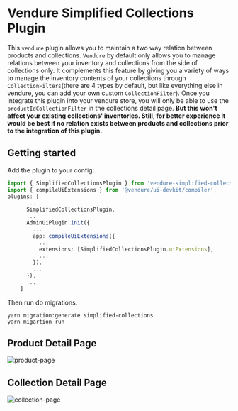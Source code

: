 # Vendure Simplified  Collections Plugin

This `vendure` plugin allows you to maintain a two way relation between products and collections. `Vendure` by default only allows you to manage relations between your inventory and collections from the side of collections only. It complements this feature by giving you a variety of ways to manage the inventory contents of your collections through `CollectionFilters`(there are 4 types by default, but like everything else in vendure, you can add your own custom `CollectionFilter`). Once you integrate this plugin into your vendure store, you will only be able to use the `productIdCollectionFilter` in the collections detail page. **But this won't affect your existing collections' inventories. Still, for better experience it would be best if no relation exists between products and collections prior to the integration of this plugin.**

## Getting started

Add the plugin to your config:
```ts
import { SimplifiedCollectionsPlugin } from 'vendure-simplified-collections-plugin';
import { compileUiExtensions } from '@vendure/ui-devkit/compiler';
plugins: [
      ...
      SimplifiedCollectionsPlugin,
      ...
      AdminUiPlugin.init({
        ...
        app: compileUiExtensions({
          ...
          extensions: [SimplifiedCollectionsPlugin.uiExtensions],
          ...
        }),
        ...
      }),
      ...
    ]
```
Then run db migrations.
```console
yarn migration:generate simplified-collections
yarn migartion run
```
## Product Detail Page

![product-page](https://github.com/dalyathan/vendure-simplified-collections-plugin/assets/39517388/d7e5ac1a-a70e-4375-8371-92c00dea48b4)
## Collection Detail Page

![collection-page](https://github.com/dalyathan/vendure-simplified-collections-plugin/assets/39517388/17cb2ab9-fb8c-4786-b1a3-50b292abc65d)
